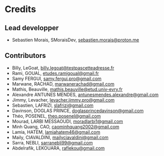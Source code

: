 # Credits

## Lead developper

- Sebastien Morais, SMoraisDev, sebastien.morais@proton.me

## Contributors

- Billy, LeGoat, billy.legoat@testpascetteadresse.fr
- Rami, GOUAL, etudes.ramigoual@gmail.fr
- Samy FERGUI, samy.fergui.pro@gmail.com
- Marwane, RACHAD, marwanerachad@gmail.com
- Mathis, Beauville, mathis.beauville@etud.univ-evry.fr
- Alexandre ANTUNES MENDES, antunesmendes.alexandre@gmail.com
- Jimmy, Levacher, levacher.jimmy.pro@gmail.com
- Sebastien, LAFRIZI, slafrizi@gmail.com
- Davinson, DOGLAS PRINCE, doglasprincedavinson@gmail.com
- Théo, POSENEL, theo.posenel@gmail.com
- Mourad, LARBI MESSAOUDI, moradlarbi1@gmail.com
- Minh Quang, CAO, caominhquang2002@gmail.com
- Lamia, HATEM, lamiahatem46@gmail.com
- Maily, CIAVALDINI, mailyciavaldini@gmail.com
- Sarra, NEBLI, sarranebli99@gmail.com
- Abdelrafik, LEKOUARA, raflekou@gmail.com
